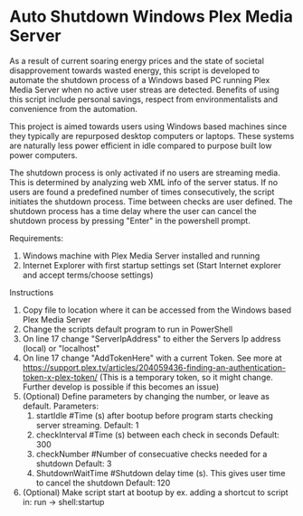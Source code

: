 # Auto Shutdown Windows Plex Media Server
As a result of current soaring energy prices and the state of societal disapprovement towards wasted energy, this script is developed to automate the shutdown process of a  Windows based PC running Plex Media Server when no active user streas are detected. Benefits of using this script include personal savings, respect from environmentalists and convenience from the automation.

This project is aimed towards users using Windows based machines since they typically are repurposed desktop computers or laptops. These systems are naturally less power efficient in idle compared to purpose built low power computers.

The shutdown process is only activated if no users are streaming media. This is determined by analyzing web XML info of the server status. If no users are found a predefined number of times consecutively, the script initiates the shutdown process. Time between checks are user defined. The shutdown process has a time delay where the user can cancel the shutdown process by pressing "Enter" in the powershell prompt. 


Requirements:
1.  Windows machine with Plex Media Server installed and running
2.  Internet Explorer with first startup settings set (Start Internet explorer and accept terms/choose settings)

Instructions
1.  Copy file to location where it can be accessed from the Windows based Plex Media Server 
2.  Change the scripts default program to run in PowerShell
3.  On line 17 change "ServerIpAddress" to either the Servers Ip address (local) or "localhost"
4.  On line 17 change "AddTokenHere" with a current Token. See more at https://support.plex.tv/articles/204059436-finding-an-authentication-token-x-plex-token/
    (This is a temporary token, so it might change. Further develop is possible if this becomes an issue)
5.  (Optional) Define parameters by changing the number, or leave as default. 
    Parameters:
      1.  startIdle         #Time (s) after bootup before program starts checking server streaming. Default: 1
      2.  checkInterval     #Time (s) between each check in seconds                                 Default: 300
      3.  checkNumber       #Number of consecuative checks needed for a shutdown                    Default: 3
      4.  ShutdownWaitTime  #Shutdown delay time (s). This gives user time to cancel the shutdown   Default: 120
6.  (Optional) Make script start at bootup by ex. adding a shortcut to script in: run -> shell:startup

  
